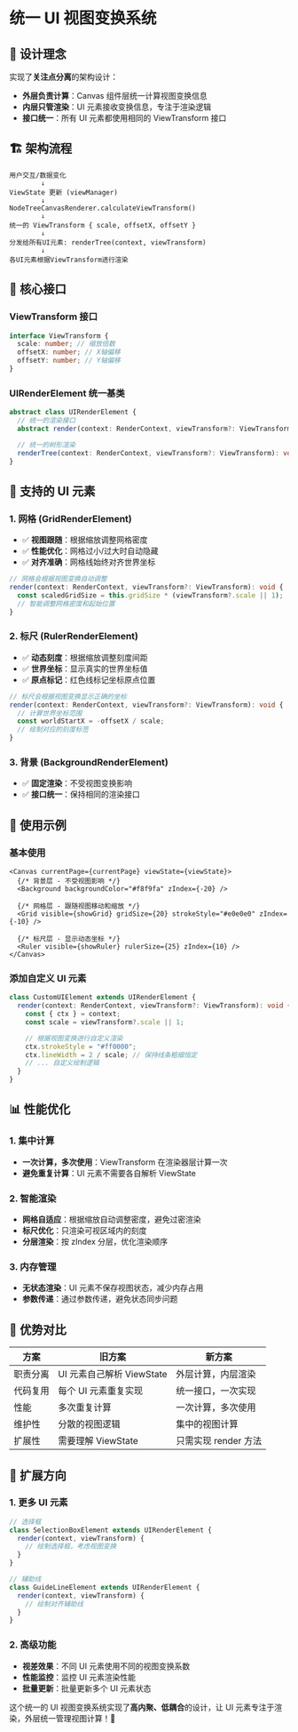 # 统一 UI 视图变换系统

## 🎯 设计理念

实现了**关注点分离**的架构设计：

- **外层负责计算**：Canvas 组件层统一计算视图变换信息
- **内层只管渲染**：UI 元素接收变换信息，专注于渲染逻辑
- **接口统一**：所有 UI 元素都使用相同的 ViewTransform 接口

## 🏗️ 架构流程

```
用户交互/数据变化
        ↓
ViewState 更新 (viewManager)
        ↓
NodeTreeCanvasRenderer.calculateViewTransform()
        ↓
统一的 ViewTransform { scale, offsetX, offsetY }
        ↓
分发给所有UI元素: renderTree(context, viewTransform)
        ↓
各UI元素根据ViewTransform进行渲染
```

## 🔧 核心接口

### ViewTransform 接口

```typescript
interface ViewTransform {
  scale: number; // 缩放倍数
  offsetX: number; // X轴偏移
  offsetY: number; // Y轴偏移
}
```

### UIRenderElement 统一基类

```typescript
abstract class UIRenderElement {
  // 统一的渲染接口
  abstract render(context: RenderContext, viewTransform?: ViewTransform): void;

  // 统一的树形渲染
  renderTree(context: RenderContext, viewTransform?: ViewTransform): void;
}
```

## 🎨 支持的 UI 元素

### 1. 网格 (GridRenderElement)

- ✅ **视图跟随**：根据缩放调整网格密度
- ✅ **性能优化**：网格过小/过大时自动隐藏
- ✅ **对齐准确**：网格线始终对齐世界坐标

```typescript
// 网格会根据视图变换自动调整
render(context: RenderContext, viewTransform?: ViewTransform): void {
  const scaledGridSize = this.gridSize * (viewTransform?.scale || 1);
  // 智能调整网格密度和起始位置
}
```

### 2. 标尺 (RulerRenderElement)

- ✅ **动态刻度**：根据缩放调整刻度间距
- ✅ **世界坐标**：显示真实的世界坐标值
- ✅ **原点标记**：红色线标记坐标原点位置

```typescript
// 标尺会根据视图变换显示正确的坐标
render(context: RenderContext, viewTransform?: ViewTransform): void {
  // 计算世界坐标范围
  const worldStartX = -offsetX / scale;
  // 绘制对应的刻度标签
}
```

### 3. 背景 (BackgroundRenderElement)

- ✅ **固定渲染**：不受视图变换影响
- ✅ **接口统一**：保持相同的渲染接口

## 🚀 使用示例

### 基本使用

```tsx
<Canvas currentPage={currentPage} viewState={viewState}>
  {/* 背景层 - 不受视图影响 */}
  <Background backgroundColor="#f8f9fa" zIndex={-20} />

  {/* 网格层 - 跟随视图移动和缩放 */}
  <Grid visible={showGrid} gridSize={20} strokeStyle="#e0e0e0" zIndex={-10} />

  {/* 标尺层 - 显示动态坐标 */}
  <Ruler visible={showRuler} rulerSize={25} zIndex={10} />
</Canvas>
```

### 添加自定义 UI 元素

```typescript
class CustomUIElement extends UIRenderElement {
  render(context: RenderContext, viewTransform?: ViewTransform): void {
    const { ctx } = context;
    const scale = viewTransform?.scale || 1;

    // 根据视图变换进行自定义渲染
    ctx.strokeStyle = "#ff0000";
    ctx.lineWidth = 2 / scale; // 保持线条粗细恒定
    // ... 自定义绘制逻辑
  }
}
```

## 📊 性能优化

### 1. 集中计算

- **一次计算，多次使用**：ViewTransform 在渲染器层计算一次
- **避免重复计算**：UI 元素不需要各自解析 ViewState

### 2. 智能渲染

- **网格自适应**：根据缩放自动调整密度，避免过密渲染
- **标尺优化**：只渲染可视区域内的刻度
- **分层渲染**：按 zIndex 分层，优化渲染顺序

### 3. 内存管理

- **无状态渲染**：UI 元素不保存视图状态，减少内存占用
- **参数传递**：通过参数传递，避免状态同步问题

## 🎯 优势对比

| 方案     | 旧方案                    | 新方案               |
| -------- | ------------------------- | -------------------- |
| 职责分离 | UI 元素自己解析 ViewState | 外层计算，内层渲染   |
| 代码复用 | 每个 UI 元素重复实现      | 统一接口，一次实现   |
| 性能     | 多次重复计算              | 一次计算，多次使用   |
| 维护性   | 分散的视图逻辑            | 集中的视图计算       |
| 扩展性   | 需要理解 ViewState        | 只需实现 render 方法 |

## 🔮 扩展方向

### 1. 更多 UI 元素

```typescript
// 选择框
class SelectionBoxElement extends UIRenderElement {
  render(context, viewTransform) {
    // 绘制选择框，考虑视图变换
  }
}

// 辅助线
class GuideLineElement extends UIRenderElement {
  render(context, viewTransform) {
    // 绘制对齐辅助线
  }
}
```

### 2. 高级功能

- **视差效果**：不同 UI 元素使用不同的视图变换系数
- **性能监控**：监控 UI 元素渲染性能
- **批量更新**：批量更新多个 UI 元素状态

这个统一的 UI 视图变换系统实现了**高内聚、低耦合**的设计，让 UI 元素专注于渲染，外层统一管理视图计算！🎉
